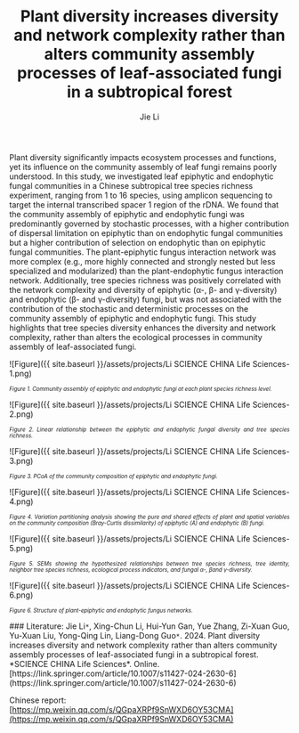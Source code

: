 ﻿---
layout: post
title:  "Plant diversity increases diversity and network complexity rather than alters community assembly processes of leaf-associated fungi in a subtropical forest"
author: Jie Li
categories: [ Paper ]
image: assets/projects/Li SCIENCE CHINA Life Sciences-0.png
tags: featured
---
Plant diversity significantly impacts ecosystem processes and functions, yet its influence on the community assembly of leaf fungi remains poorly understood. In this study, we investigated leaf epiphytic and endophytic fungal communities in a Chinese subtropical tree species richness experiment, ranging from 1 to 16 species, using amplicon sequencing to target the internal transcribed spacer 1 region of the rDNA. We found that the community assembly of epiphytic and endophytic fungi was predominantly governed by stochastic processes, with a higher contribution of dispersal limitation on epiphytic than on endophytic fungal communities but a higher contribution of selection on endophytic than on epiphytic fungal communities. The plant-epiphytic fungus interaction network was more complex (e.g., more highly connected and strongly nested but less specialized and modularized) than the plant-endophytic fungus interaction network. Additionally, tree species richness was positively correlated with the network complexity and diversity of epiphytic (α-, β- and γ-diversity) and endophytic (β- and γ-diversity) fungi, but was not associated with the contribution of the stochastic and deterministic processes on the community assembly of epiphytic and endophytic fungi. This study highlights that tree species diversity enhances the diversity and network complexity, rather than alters the ecological processes in community assembly of leaf-associated fungi.


![Figure]({{ site.baseurl }}/assets/projects/Li SCIENCE CHINA Life Sciences-1.png)
<p style='text-align: justify;' ><span style="font-style: italic; font-size:70%">Figure 1. Community assembly of epiphytic and endophytic fungi at each plant species richness level. 
</span></p>


![Figure]({{ site.baseurl }}/assets/projects/Li SCIENCE CHINA Life Sciences-2.png)
<p style='text-align: justify;' ><span style="font-style: italic; font-size:70%">Figure 2. Linear relationship between the epiphytic and endophytic fungal diversity and tree species richness. 
</span></p>


![Figure]({{ site.baseurl }}/assets/projects/Li SCIENCE CHINA Life Sciences-3.png)
<p style='text-align: justify;' ><span style="font-style: italic; font-size:70%">Figure 3. PCoA of the community composition of epiphytic and endophytic fungi.
</span></p>


![Figure]({{ site.baseurl }}/assets/projects/Li SCIENCE CHINA Life Sciences-4.png)
<p style='text-align: justify;' ><span style="font-style: italic; font-size:70%">Figure 4. Variation partitioning analysis showing the pure and shared effects of plant and spatial variables on the community composition (Bray-Curtis dissimilarity) of epiphytic (A) and endophytic (B) fungi. 
</span></p>


![Figure]({{ site.baseurl }}/assets/projects/Li SCIENCE CHINA Life Sciences-5.png)
<p style='text-align: justify;' ><span style="font-style: italic; font-size:70%">Figure 5. SEMs showing the hypothesized relationships between tree species richness, tree identity, neighbor tree species richness, ecological process indicators, and fungal α-, βand γ-diversity. 
</span></p>


![Figure]({{ site.baseurl }}/assets/projects/Li SCIENCE CHINA Life Sciences-6.png)
<p style='text-align: justify;' ><span style="font-style: italic; font-size:70%">Figure 6. Structure of plant-epiphytic and endophytic fungus networks. 
</span></p>
### Literature:
Jie Li<code>&ast;</code>, Xing-Chun Li, Hui-Yun Gan, Yue Zhang, Zi-Xuan Guo, Yu-Xuan Liu, Yong-Qing Lin, Liang-Dong Guo<code>&ast;</code>. 2024. Plant diversity increases diversity and network complexity rather than alters community assembly processes of leaf-associated fungi in a subtropical forest. *SCIENCE CHINA Life Sciences*. Online. [https://link.springer.com/article/10.1007/s11427-024-2630-6](https://link.springer.com/article/10.1007/s11427-024-2630-6)

Chinese report: [https://mp.weixin.qq.com/s/QGpaXRPf9SnWXD6OY53CMA](https://mp.weixin.qq.com/s/QGpaXRPf9SnWXD6OY53CMA)
